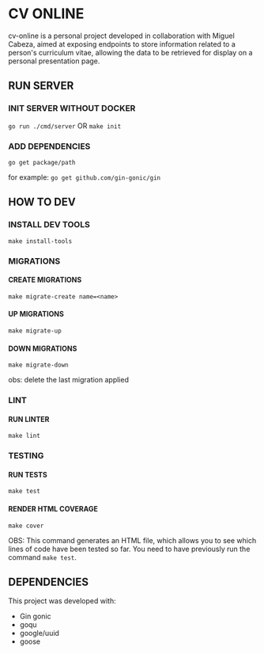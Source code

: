 # CV ONLINE
cv-online is a personal project developed in collaboration with Miguel Cabeza, aimed at exposing endpoints to store information related to a person's curriculum vitae, allowing the data to be retrieved for display on a personal presentation page.

## RUN SERVER

### INIT SERVER WITHOUT DOCKER
`go run ./cmd/server`
OR
`make init`

### ADD DEPENDENCIES
`go get package/path`

for example: `go get github.com/gin-gonic/gin`

## HOW TO DEV

### INSTALL DEV TOOLS
`make install-tools`

### MIGRATIONS

#### CREATE MIGRATIONS
`make migrate-create name=<name>`

#### UP MIGRATIONS
`make migrate-up`

#### DOWN MIGRATIONS
`make migrate-down`

obs: delete the last migration applied

### LINT

#### RUN LINTER
`make lint`

### TESTING

#### RUN TESTS
`make test`

#### RENDER HTML COVERAGE
`make cover`

OBS: This command generates an HTML file, which allows you to see which lines of code have been tested so far. You need to have previously run the command `make test`.

## DEPENDENCIES
This project was developed with:
- Gin gonic
- goqu
- google/uuid
- goose
